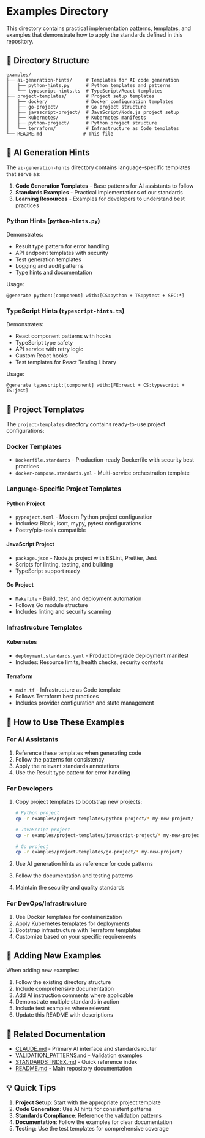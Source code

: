 # Examples Directory

This directory contains practical implementation patterns, templates, and examples that demonstrate how to apply the standards defined in this repository.

## 📂 Directory Structure

```
examples/
├── ai-generation-hints/     # Templates for AI code generation
│   ├── python-hints.py      # Python templates and patterns
│   └── typescript-hints.ts  # TypeScript/React templates
├── project-templates/       # Project setup templates
│   ├── docker/              # Docker configuration templates
│   ├── go-project/          # Go project structure
│   ├── javascript-project/  # JavaScript/Node.js project setup
│   ├── kubernetes/          # Kubernetes manifests
│   ├── python-project/      # Python project structure
│   └── terraform/           # Infrastructure as Code templates
└── README.md               # This file
```

## 🤖 AI Generation Hints

The `ai-generation-hints` directory contains language-specific templates that serve as:

1. **Code Generation Templates** - Base patterns for AI assistants to follow
2. **Standards Examples** - Practical implementations of our standards
3. **Learning Resources** - Examples for developers to understand best practices

### Python Hints (`python-hints.py`)

Demonstrates:
- Result type pattern for error handling
- API endpoint templates with security
- Test generation templates
- Logging and audit patterns
- Type hints and documentation

Usage:
```
@generate python:[component] with:[CS:python + TS:pytest + SEC:*]
```

### TypeScript Hints (`typescript-hints.ts`)

Demonstrates:
- React component patterns with hooks
- TypeScript type safety
- API service with retry logic
- Custom React hooks
- Test templates for React Testing Library

Usage:
```
@generate typescript:[component] with:[FE:react + CS:typescript + TS:jest]
```

## 📁 Project Templates

The `project-templates` directory contains ready-to-use project configurations:

### Docker Templates
- `Dockerfile.standards` - Production-ready Dockerfile with security best practices
- `docker-compose.standards.yml` - Multi-service orchestration template

### Language-Specific Project Templates

#### Python Project
- `pyproject.toml` - Modern Python project configuration
- Includes: Black, isort, mypy, pytest configurations
- Poetry/pip-tools compatible

#### JavaScript Project
- `package.json` - Node.js project with ESLint, Prettier, Jest
- Scripts for linting, testing, and building
- TypeScript support ready

#### Go Project
- `Makefile` - Build, test, and deployment automation
- Follows Go module structure
- Includes linting and security scanning

### Infrastructure Templates

#### Kubernetes
- `deployment.standards.yaml` - Production-grade deployment manifest
- Includes: Resource limits, health checks, security contexts

#### Terraform
- `main.tf` - Infrastructure as Code template
- Follows Terraform best practices
- Includes provider configuration and state management

## 🎯 How to Use These Examples

### For AI Assistants

1. Reference these templates when generating code
2. Follow the patterns for consistency
3. Apply the relevant standards annotations
4. Use the Result type pattern for error handling

### For Developers

1. Copy project templates to bootstrap new projects:
   ```bash
   # Python project
   cp -r examples/project-templates/python-project/* my-new-project/

   # JavaScript project
   cp -r examples/project-templates/javascript-project/* my-new-project/

   # Go project
   cp -r examples/project-templates/go-project/* my-new-project/
   ```

2. Use AI generation hints as reference for code patterns
3. Follow the documentation and testing patterns
4. Maintain the security and quality standards

### For DevOps/Infrastructure

1. Use Docker templates for containerization
2. Apply Kubernetes templates for deployments
3. Bootstrap infrastructure with Terraform templates
4. Customize based on your specific requirements

## 📝 Adding New Examples

When adding new examples:

1. Follow the existing directory structure
2. Include comprehensive documentation
3. Add AI instruction comments where applicable
4. Demonstrate multiple standards in action
5. Include test examples where relevant
6. Update this README with descriptions

## 🔗 Related Documentation

- [CLAUDE.md](../docs/core/CLAUDE.md) - Primary AI interface and standards router
- [VALIDATION_PATTERNS.md](../docs/guides/VALIDATION_PATTERNS.md) - Validation examples
- [STANDARDS_INDEX.md](../docs/guides/STANDARDS_INDEX.md) - Quick reference index
- [README.md](../README.md) - Main repository documentation

## 💡 Quick Tips

1. **Project Setup**: Start with the appropriate project template
2. **Code Generation**: Use AI hints for consistent patterns
3. **Standards Compliance**: Reference the validation patterns
4. **Documentation**: Follow the examples for clear documentation
5. **Testing**: Use the test templates for comprehensive coverage
